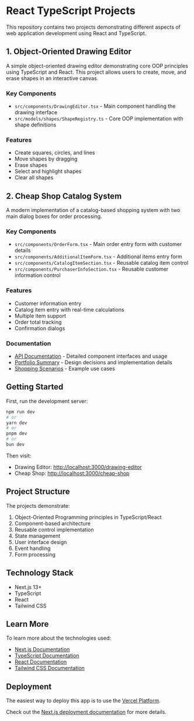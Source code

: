 # React TypeScript Projects

This repository contains two projects demonstrating different aspects of web application development using React and TypeScript.

## 1. Object-Oriented Drawing Editor

A simple object-oriented drawing editor demonstrating core OOP principles using TypeScript and React. This project allows users to create, move, and erase shapes in an interactive canvas.

### Key Components
- `src/components/DrawingEditor.tsx` - Main component handling the drawing interface
- `src/models/shapes/ShapeRegistry.ts` - Core OOP implementation with shape definitions

### Features
- Create squares, circles, and lines
- Move shapes by dragging
- Erase shapes
- Select and highlight shapes
- Clear all shapes

## 2. Cheap Shop Catalog System

A modern implementation of a catalog-based shopping system with two main dialog boxes for order processing.

### Key Components
- `src/components/OrderForm.tsx` - Main order entry form with customer details
- `src/components/AdditionalItemForm.tsx` - Additional items entry form
- `src/components/CatalogItemSection.tsx` - Reusable catalog item control
- `src/components/PurchaserInfoSection.tsx` - Reusable customer information control

### Features
- Customer information entry
- Catalog item entry with real-time calculations
- Multiple item support
- Order total tracking
- Confirmation dialogs

### Documentation
- [API Documentation](./hw2_api_portfolio/API.md) - Detailed component interfaces and usage
- [Portfolio Summary](./hw2_api_portfolio/PORTFOLIO.md) - Design decisions and implementation details
- [Shopping Scenarios](./hw2_api_portfolio/PORTFOLIO.md#shopping-scenarios) - Example use cases

## Getting Started

First, run the development server:

```bash
npm run dev
# or
yarn dev
# or
pnpm dev
# or
bun dev
```

Then visit:
- Drawing Editor: [http://localhost:3000/drawing-editor](http://localhost:3000/drawing-editor)
- Cheap Shop: [http://localhost:3000/cheap-shop](http://localhost:3000/cheap-shop)

## Project Structure

The projects demonstrate:
1. Object-Oriented Programming principles in TypeScript/React
2. Component-based architecture
3. Reusable control implementation
4. State management
5. User interface design
6. Event handling
7. Form processing

## Technology Stack
- Next.js 13+
- TypeScript
- React
- Tailwind CSS

## Learn More

To learn more about the technologies used:
- [Next.js Documentation](https://nextjs.org/docs)
- [TypeScript Documentation](https://www.typescriptlang.org/docs)
- [React Documentation](https://react.dev)
- [Tailwind CSS Documentation](https://tailwindcss.com/docs)

## Deployment

The easiest way to deploy this app is to use the [Vercel Platform](https://vercel.com/new).

Check out the [Next.js deployment documentation](https://nextjs.org/docs/app/building-your-application/deploying) for more details.
